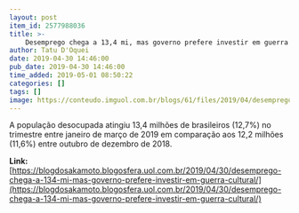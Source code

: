 ```yaml
---
layout: post
item_id: 2577988036
title: >-
    Desemprego chega a 13,4 mi, mas governo prefere investir em guerra cultural
author: Tatu D'Oquei
date: 2019-04-30 14:46:00
pub_date: 2019-04-30 14:46:00
time_added: 2019-05-01 08:50:22
categories: []
tags: []
image: https://conteudo.imguol.com.br/blogs/61/files/2019/04/desemprego-1-615x300.jpg
---
```


A população desocupada atingiu 13,4 milhões de brasileiros (12,7%) no trimestre entre janeiro de março de 2019 em comparação aos 12,2 milhões (11,6%) entre outubro de dezembro de 2018.

**Link:** [https://blogdosakamoto.blogosfera.uol.com.br/2019/04/30/desemprego-chega-a-134-mi-mas-governo-prefere-investir-em-guerra-cultural/](https://blogdosakamoto.blogosfera.uol.com.br/2019/04/30/desemprego-chega-a-134-mi-mas-governo-prefere-investir-em-guerra-cultural/)

